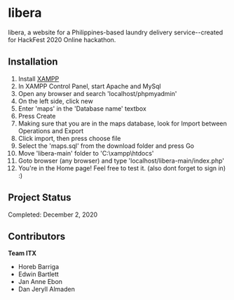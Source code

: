 # libera
libera, a website for a Philippines-based laundry delivery service--created for HackFest 2020 Online hackathon.

## Installation
1. Install [XAMPP](https://www.apachefriends.org/index.html)
2. In XAMPP Control Panel, start Apache and MySql
3. Open any browser and search 'localhost/phpmyadmin'
4. On the left side, click new
5. Enter 'maps' in the 'Database name' textbox
6. Press Create
7. Making sure that you are in the maps database, look for Import between Operations and Export
5. Click import, then press choose file
6. Select the 'maps.sql' from the download folder and press Go
7. Move 'libera-main' folder to 'C:\xampp\htdocs'
8. Goto browser (any browser) and type 'localhost/libera-main/index.php'
9. You're in the Home page! Feel free to test it. (also dont forget to sign in) :)

## Project Status
Completed: December 2, 2020

## Contributors
**Team ITX**
  - Horeb Barriga
  - Edwin Bartlett
  - Jan Anne Ebon
  - Dan Jeryll Almaden
